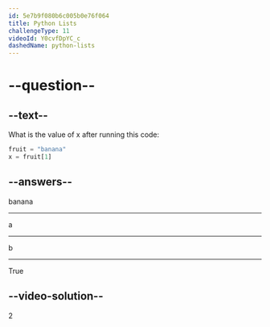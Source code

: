 ```yaml
---
id: 5e7b9f080b6c005b0e76f064
title: Python Lists
challengeType: 11
videoId: Y0cvfDpYC_c
dashedName: python-lists
---
```


# --question--

## --text--

What is the value of x after running this code:

```python
fruit = "banana"
x = fruit[1]
```

## --answers--

banana

---

a

---

b

---

True

## --video-solution--

2

